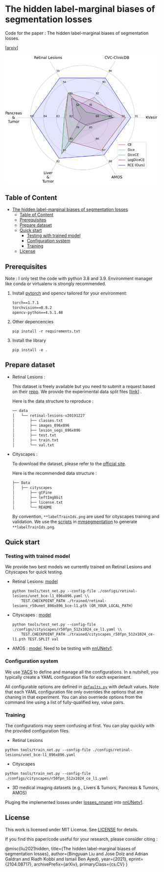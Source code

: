 # The hidden label-marginal biases of segmentation losses

Code for the paper : The hidden label-marginal biases of segmentation losses. 

[[arxiv](https://arxiv.org/abs/2104.08717)] 

<img src="docs/radar_all.png" width="500"/>

## Table of Content <!-- omit in table-of-content -->
- [The hidden label-marginal biases of segmentation losses](#the-hidden-label-marginal-biases-of-segmentation-losses)
  - [Table of Content ](#table-of-content-)
  - [Prerequisites](#prerequisites)
  - [Prepare dataset](#prepare-dataset)
  - [Quick start](#quick-start)
    - [Testing with trained model](#testing-with-trained-model)
    - [Configuration system](#configuration-system)
    - [Training](#training)
  - [License](#license)


## Prerequisites

Note : I only test the code with python 3.8 and 3.9. Environment manager like conda or virtualenv is strongly recommended.

1. Install [pytorch](https://pytorch.org/) and opencv tailored for your environment:
    ```
    torch==1.7.1
    torchvision==0.8.2
    opencv-python==4.5.1.48
    ```

2. Other depencencies
    ```
    pip install -r requirements.txt
    ```

3. Install the library
    ```
    pip install -e .
    ```

## Prepare dataset

- Retinal Lesions :
  
    This dataset is freely available but you need to submit a request based on their [repo](https://github.com/WeiQijie/retinal-lesions).
    We provide the experimental data split files [[link](https://drive.google.com/file/d/1nehNgvwN4eCscHhNPZEJHKDnoG-Q868r/view?usp=sharing)] .

    Here is the data structure to reproduce :
    ```
    ── data
    │   └── retinal-lesions-v20191227
    │       ├── classes.txt
    │       ├── images_896x896
    │       ├── lesion_segs_896x896
    │       ├── test.txt
    │       ├── train.txt
    │       └── val.txt
    ```

- Cityscapes :

    To download the dataset, please refer to the [official site](https://www.cityscapes-dataset.com/).

    Here is the recommended data structure :
    ```
    ├── Data
    │   ├── cityscapes
    │       ├── gtFine
    │       ├── leftImg8bit
    │       ├── license.txt
    │       └── README
    ```
    By convention, `**labelTrainIds.png` are used for cityscapes training and validation.
    We use the [scripts](https://github.com/open-mmlab/mmsegmentation/blob/master/tools/convert_datasets/cityscapes.py) in [mmsegmentation](https://github.com/open-mmlab/mmsegmentation) to generate `**labelTrainIds.png`.


## Quick start

### Testing with trained model

We provide two best models we currently trained on Retinal Lesions and Cityscapes for quick testing.

- Retinal Lesions: [model](https://drive.google.com/file/d/1c9CsFf8AlPKsDGHcjvvSNTN-4Zh2MX2w/view?usp=sharing)
  
    ```
    python tools/test_net.py --config-file ./configs/retinal-lesions/unet_bce-l1_896x896.yaml \\
        TEST.CHECKPOINT_PATH ./trained/retinal-lesions_r50unet_896x896_bce-l1.pth (OR_YOUR_LOCAL_PATH)
    ```

- Cityscapes : [model](https://drive.google.com/file/d/1ZP5d9a6KdZqW4oDH1EqSYLe1YvHhBuyy/view?usp=sharing)

    ```
    python tools/test_net.py --config-file ./configs/cityscapes/r50fpn_512x1024_ce_l1.yaml \\
        TEST.CHECKPOINT_PATH ./trained/cityscapes_r50fpn_512x1024_ce-l1.pth TEST.SPLIT val
    ```

- AMOS : [model](https://drive.google.com/file/d/19U8qp_LGhWTyBRvXuezaIRmHEGYNA1ZE/view?usp=sharing). Need to be testing with [nnUNetv1](https://github.com/MIC-DKFZ/nnUNet/tree/nnunetv1).

### Configuration system

We use [YACS](https://github.com/rbgirshick/yacs) to define and manage all the configurations. In a nutshell, you typically create a YAML configuration file for each experiment.

All configurable options are defined in [`defaults.py`](seglossbias/config/defaults.py) with default values. Note that each YAML configuration file only overrides the options that are chaning in that experiment. You can also overriede options from the command line using a list of fully-qualified key, value pairs.


### Training

The configurations may seem confusing at first. You can play quickly with the provided configuration files.

- Retinal Lesions

```
python tools/train_net.py --config-file ./configs/retinal-lesions/unet_bce-l1_896x896.yaml
```

- Cityscapes

```
python tools/train_net.py --config-file ./configs/cityscapes/r50fpn_512x1024_ce_l1.yaml
```

- 3D medical imaging datasets (e.g., Livers \& Tumors, Pancreas \& Tumors, AMOS)
  
Pluging the implemented losses under [losses_nnunet](losses_nnunet/README.md) into [nnUNetv1](https://github.com/MIC-DKFZ/nnUNet/tree/nnunetv1).


## License
This work is licensed under MIT License. See [LICENSE](LICENSE) for details.

If you find this paper/code useful for your research, please consider citing :

@misc{liu2021hidden,
      title={The hidden label-marginal biases of segmentation losses}, 
      author={Bingyuan Liu and Jose Dolz and Adrian Galdran and Riadh Kobbi and Ismail Ben Ayed},
      year={2021},
      eprint={2104.08717},
      archivePrefix={arXiv},
      primaryClass={cs.CV}
}

